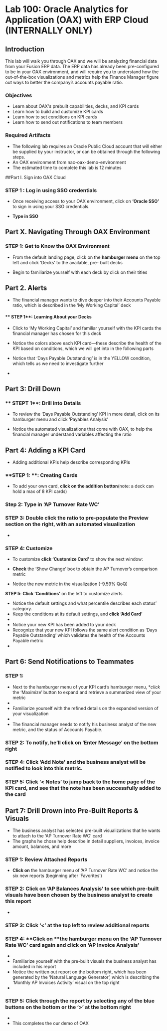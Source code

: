 # Lab 100: Oracle Analytics for Application (OAX) with ERP Cloud (INTERNALLY ONLY)

<!-- Comment out table of contents
## Table of Contents
[Introduction](#introduction)
-->

## Introduction

This lab will walk you through OAX and we will be analyzing financial data from your Fusion ERP data. The ERP data has already been pre-configured to be in your OAX environment, and will require you to understand how the out-of-the-box visualizations and metrics help the Finance Manager figure out ways to better the company’s accounts payable ratio. 


### Objectives
- Learn about OAX's prebuilt capabilities, decks, and KPI cards
- Learn how to build and customize KPI cards
- Learn how to set conditions on KPI cards
- Learn how to send out notifications to team members  


### Required Artifacts
- The following lab requires an Oracle Public Cloud account that will either be supplied by your instructor, or can be obtained through the following steps.
- An OAX environment from nac-oax-demo-environment
- The estimated time to complete this lab is 12 minutes


##Part l. Sign into OAX Cloud 

### **STEP 1** : Log in using SSO credentials
-	Once receiving access to your OAX environment, click on **‘Oracle SSO’** to sign in using your SSO credentials. 

-	**Type in SSO**

## Part X. Navigating Through OAX Environment

### **STEP 1**: Get to Know the OAX Environment
-	From the default landing page, click on the **hamburger menu** on the top left and click ‘Decks’ to the available, pre- built decks

-	Begin to familiarize yourself with each deck by click on their titles 


## Part 2. Alerts 
-	The financial manager wants to dive deeper into their Accounts Payable ratio, which is described in the ‘My Working Capital’ deck
#### ** STEP 1**: Learning About your Decks
-	Click to ‘My Working Capital’ and familiar yourself with the KPI cards the financial manager has chosen for this deck
-	Notice the colors above each KPI card—these describe the health of the KPI based on conditions, which we will get into in the following parts
-	Notice that ‘Days Payable Outstanding’ is in the YELLOW condition, which tells us we need to investigate further


-	
## Part 3: Drill Down
### ** STEPT 1**: Drill into Details
-	To review the ‘Days Payable Outstanding’ KPI in more detail, click on its hamburger menu and click ‘Payables Analysis’ 


-	Notice the automated visualizations that come with OAX, to help the financial manager understand variables affecting the ratio

## Part 4: Adding a KPI Card
-	Adding additional KPIs help describe corresponding KPIs
### **STEP 1: **: Creating Cards
-	To add your own card, **click on the addition button**(note: a deck can hold a max of 8 KPI cards)

### **Step 2:** **Type in** ‘AP Turnover Rate WC’ 

### **STEP 3**: **Double click** the ratio to pre-populate the Preview section on the right, with an automated visualization
-	
### **STEP 4**: Customize 
-	To customize **click ‘Customize Card’** to show the next window: 

-	**Check** the ‘Show Change’ box to obtain the AP Turnover’s comparison metric
-	Notice the new metric in the visualization (-9.59% QoQ)


**STEP 5**: **Click ‘Conditions’** on the left to customize alerts

-	Notice the default settings and what percentile describes each status’ category. 
-	Keep the conditions at its default settings, and **click ‘Add Card’**
-	
-	Notice your new KPI has been added to your deck
-	Recognize that your new KPI follows the same alert condition as ‘Days Payable Outstanding’ which validates the health of the Accounts Payable metric 
-	

## Part 6: Send Notifications to Teammates
### **STEP 1**: 
-	Next to the hamburger menu of your KPI card’s hamburger menu, **click* the ‘Maximize’ button to expand and retrieve a summarized view of your metric
-	
-	Familiarize yourself with the refined details on the expanded version of your visualization
-	
-	The financial manager needs to notify his business analyst of the new metric, and the status of Accounts Payable. 
### **STEP 2**: To notify, he’ll **click on ‘Enter Message’** on the bottom right

### **STEP 4**: **Click ‘Add Note’** and the business analyst will be notified to look into this metric. 
### **STEP 5**: **Click ‘< Notes’** to jump back to the home page of the KPI card, and see that the note has been successfully added to the card


## Part 7: Drill Drown into Pre-Built Reports & Visuals
-	The business analyst has selected pre-built visualizations that he wants to attach to the ‘AP Turnover Rate WC’ card
-	The graphs he chose help describe in detail suppliers, invoices, invoice amount, balances, and more
### **STEP 1**: Review Attached Reports
-	**Click on** the hamburger menu of ‘AP Turnover Rate WC’ and notice the six new reports (beginning after ‘Favorites’)

### **STEP 2**: **Click on ‘AP Balances Analysis’** to see which pre-built visuals have been chosen by the business analyst to create this report
-	

### **STEP 3**: **Click ‘<’** at the top left to review additional reports
### **STEP 4**: **Click on **the hamburger menu on the ‘AP Turnover Rate WC’ card again and **click on ‘AP Invoice Analysis’**

-	
-	Familiarize yourself with the pre-built visuals the business analyst has included in his report
-	Notice the written out report on the bottom right, which has been generated by the ‘Natural Language Generator’, which is describing the ‘Monthly AP Invoices Activity’ visual on the top right
-	
### **STEP 5**: **Click** through the report by selecting any of the **blue buttons** on the bottom **or the ‘>’** at the bottom right
-	
-	This completes the our demo of OAX

